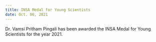 ```yaml
---
title: INSA Medal for Young Scientists
date: Oct. 06, 2021 
---
```


Dr. Vamsi Pritham Pingali has been awarded the INSA Medal for Young Scientists for the year 2021.